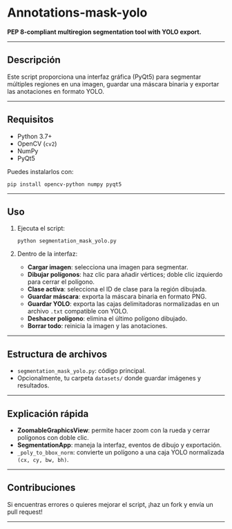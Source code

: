 # Annotations-mask-yolo

**PEP 8-compliant multiregion segmentation tool with YOLO export.**

---

## Descripción

Este script proporciona una interfaz gráfica (PyQt5) para segmentar múltiples regiones en una imagen, guardar una máscara binaria y exportar las anotaciones en formato YOLO.

---

## Requisitos

- Python 3.7+
- OpenCV (`cv2`)
- NumPy
- PyQt5

Puedes instalarlos con:

```
pip install opencv-python numpy pyqt5
```

---

## Uso

1. Ejecuta el script:

    ```
    python segmentation_mask_yolo.py
    ```

2. Dentro de la interfaz:

   - **Cargar imagen**: selecciona una imagen para segmentar.
   - **Dibujar polígonos**: haz clic para añadir vértices; doble clic izquierdo para cerrar el polígono.
   - **Clase activa**: selecciona el ID de clase para la región dibujada.
   - **Guardar máscara**: exporta la máscara binaria en formato PNG.
   - **Guardar YOLO**: exporta las cajas delimitadoras normalizadas en un archivo `.txt` compatible con YOLO.
   - **Deshacer polígono**: elimina el último polígono dibujado.
   - **Borrar todo**: reinicia la imagen y las anotaciones.

---

## Estructura de archivos

- `segmentation_mask_yolo.py`: código principal.
- Opcionalmente, tu carpeta `datasets/` donde guardar imágenes y resultados.

---

## Explicación rápida

- **ZoomableGraphicsView**: permite hacer zoom con la rueda y cerrar polígonos con doble clic.
- **SegmentationApp**: maneja la interfaz, eventos de dibujo y exportación.
- `_poly_to_bbox_norm`: convierte un polígono a una caja YOLO normalizada `(cx, cy, bw, bh)`.

---

## Contribuciones

Si encuentras errores o quieres mejorar el script, ¡haz un fork y envía un pull request!

---
